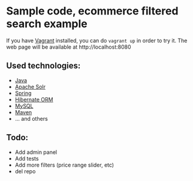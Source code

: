 # Sample code, ecommerce filtered search example

If you have [Vagrant](https://www.vagrantup.com/) installed, you can do `vagrant up`
in order to try it. The web page will be available at http://localhost:8080

## Used technologies:
* [Java](https://www.oracle.com/java/index.html)
* [Apache Solr](http://lucene.apache.org/solr/)
* [Spring](https://spring.io/)
* [Hibernate ORM](http://hibernate.org/)
* [MySQL](https://www.mysql.com/)
* [Maven](https://maven.apache.org/)
* ... and others

## Todo:
* Add admin panel
* Add tests
* Add more filters (price range slider, etc)
* del repo
